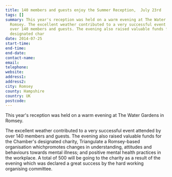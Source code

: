 ```yaml
---
title: 140 members and guests enjoy the Summer Reception,  July 23rd
tags: []
summary: This year's reception was held on a warm evening at The Water Gardens in
  Romsey. The excellent weather contributed to a very successful event attended by
  over 140 members and guests. The evening also raised valuable funds for the Chamber's
  designated char
date: 2014-07-25
start-time: 
end-time: 
end-date: 
contact-name: 
email: 
telephone: 
website: 
address1: 
address2: 
city: Romsey
county: Hampshire
country: UK
postcode: 
---
```

This year's reception was held on a warm evening at The Water Gardens in Romsey.

The excellent weather contributed to a very successful event attended by over 140 members and guests. The evening also raised valuable funds for the Chamber's designated charity, Triangulate a Romsey-based organisation whichpromotes changes in understanding, attitudes and behaviours towards mental illness; and positive mental health practices in the workplace. A total of 500 will be going to the charity as a result of the evening which was declared a great success by the hard working organising committee.

